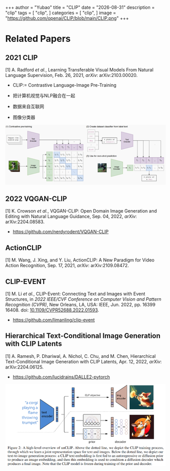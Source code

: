 +++
author = "Yubao"
title = "CLIP"
date = "2026-08-31"
description = "clip"
tags = [
    "clip",
]
categories = [
    "clip",
]
image = "https://github.com/openai/CLIP/blob/main/CLIP.png"
+++

# Related Papers

## 2021 CLIP

[1] A. Radford *et al.*,  Learning Transferable Visual Models From Natural Language Supervision,  Feb. 26, 2021, *arXiv*: arXiv:2103.00020. 

- CLIP:= Contrastive Language-Image Pre-Training

- 把计算机视觉与NLP融合在一起

- 数据来自互联网

- 图像分类器

![](./1752335950809-0.png)

## 2022 VQGAN-CLIP

[1] K. Crowson *et al.*,  VQGAN-CLIP: Open Domain Image Generation and Editing with Natural Language Guidance,  Sep. 04, 2022, *arXiv*: arXiv:2204.08583. 

- https://github.com/nerdyrodent/VQGAN-CLIP

## ActionCLIP

[1] M. Wang, J. Xing, and Y. Liu,  ActionCLIP: A New Paradigm for Video Action Recognition,  Sep. 17, 2021, *arXiv*: arXiv:2109.08472. 

## CLIP-EVENT

[1] M. Li *et al.*,  CLIP-Event: Connecting Text and Images with Event Structures,  in *2022 IEEE/CVF Conference on Computer Vision and Pattern Recognition (CVPR)*, New Orleans, LA, USA: IEEE, Jun. 2022, pp. 16399 16408. doi: [10.1109/CVPR52688.2022.01593](https://doi.org/10.1109/CVPR52688.2022.01593).

- https://github.com/limanling/clip-event

## Hierarchical Text-Conditional Image Generation with CLIP Latents

[1] A. Ramesh, P. Dhariwal, A. Nichol, C. Chu, and M. Chen,  Hierarchical Text-Conditional Image Generation with CLIP Latents,  Apr. 12, 2022, *arXiv*: arXiv:2204.06125.

- https://github.com/lucidrains/DALLE2-pytorch

![](image-20240831112921213.png)